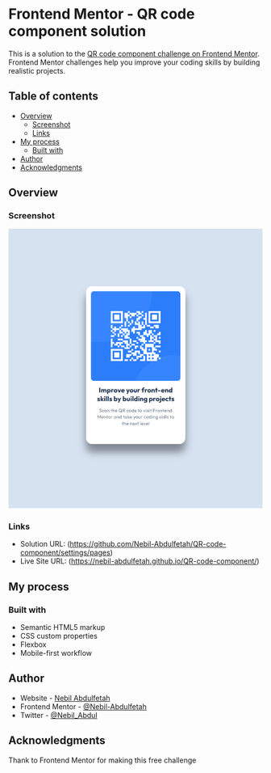 # Frontend Mentor - QR code component solution

This is a solution to the [QR code component challenge on Frontend Mentor](https://www.frontendmentor.io/challenges/qr-code-component-iux_sIO_H). Frontend Mentor challenges help you improve your coding skills by building realistic projects.

## Table of contents

- [Overview](#overview)
  - [Screenshot](#screenshot)
  - [Links](#links)
- [My process](#my-process)
  - [Built with](#built-with)
- [Author](#author)
- [Acknowledgments](#acknowledgments)

## Overview

### Screenshot

![Screenshot of the finished website](./images/Screenshot.png)

### Links

- Solution URL: (https://github.com/Nebil-Abdulfetah/QR-code-component/settings/pages)
- Live Site URL: (https://nebil-abdulfetah.github.io/QR-code-component/)

## My process

### Built with

- Semantic HTML5 markup
- CSS custom properties
- Flexbox
- Mobile-first workflow

## Author

- Website - [Nebil Abdulfetah](https://nebil-abdulfetah.github.io)
- Frontend Mentor - [@Nebil-Abdulfetah](https://www.frontendmentor.io/profile/Nebil-Abdulfetah)
- Twitter - [@Nebil_Abdul](https://www.twitter.com/Nebil_Abdul)

## Acknowledgments

Thank to Frontend Mentor for making this free challenge
